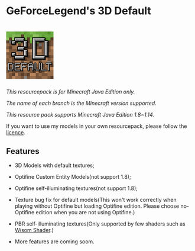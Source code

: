 # GeForceLegend's 3D Default
# ![img](https://raw.githubusercontent.com/GeForceLegend/Minecraft-3D-Default/1.15-1.16_All/pack.png)

*This resourcepack is for Minecraft Java Edition only.*

*The name of each branch is the Minecraft version supported.*

*This resource pack supports Minecraft Java Edition 1.8~1.14.*

If you want to use my models in your own resourcepack, please follow the [licence](./LICENCE).

## Features

- 3D Models with default textures;

- Optifine Custom Entity Models(not support 1.8);

- Optifine self-illuminating textures(not support 1.8);

- Texture bug fix for default models(This won't work correctly when playing without Optifine but loading Optifine edition. Please choose no-Optifine edition when you are not using Optifine.)

- PBR self-illuminating textures(Only supported by few shaders such as [Wisom Shader](https://github.com/bobcao3/Wisdom-Shaders).)

- More features are coming soom.
